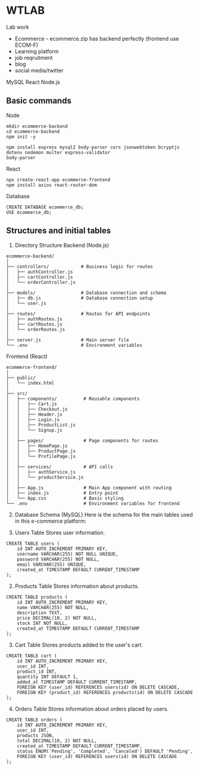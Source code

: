 # WTLAB
Lab work
- Ecommerce - ecommerce.zip has backend perfectly (frontend use ECOM-F)
- Learning platform
- job reqruitment
- blog
- social media/twitter

MySQL
React
Node.js

## Basic commands 

Node 

``` 
mkdir ecommerce-backend
cd ecommerce-backend
npm init -y

npm install express mysql2 body-parser cors jsonwebtoken bcryptjs dotenv nodemon multer express-validator
body-parser
```

React

```
npx create-react-app ecommerce-frontend
npm install axios react-router-dom
```

Database

```
CREATE DATABASE ecommerce_db;
USE ecommerce_db;

```

## Structures and initial tables

1. Directory Structure
Backend (Node.js)
```
ecommerce-backend/
│
├── controllers/            # Business logic for routes
│   ├── authController.js
│   ├── cartController.js
│   └── orderController.js
│
├── models/                 # Database connection and schema
│   ├── db.js               # Database connection setup
│   └── user.js
│
├── routes/                 # Routes for API endpoints
│   ├── authRoutes.js
│   ├── cartRoutes.js
│   └── orderRoutes.js
│
├── server.js               # Main server file
└── .env                    # Environment variables
```

Frontend (React)
```
ecommerce-frontend/
│
├── public/
│   └── index.html
│
├── src/
│   ├── components/          # Reusable components
│   │   ├── Cart.js
│   │   ├── Checkout.js
│   │   ├── Header.js
│   │   ├── Login.js
│   │   ├── ProductList.js
│   │   └── Signup.js
│   │
│   ├── pages/               # Page components for routes
│   │   ├── HomePage.js
│   │   ├── ProductPage.js
│   │   └── ProfilePage.js
│   │
│   ├── services/            # API calls
│   │   ├── authService.js
│   │   └── productService.js
│   │
│   ├── App.js               # Main App component with routing
│   ├── index.js             # Entry point
│   └── App.css              # Basic styling
└── .env                     # Environment variables for frontend
```

2. Database Schema (MySQL)
Here is the schema for the main tables used in this e-commerce platform:

1. Users Table
Stores user information.

```
CREATE TABLE users (
    id INT AUTO_INCREMENT PRIMARY KEY,
    username VARCHAR(255) NOT NULL UNIQUE,
    password VARCHAR(255) NOT NULL,
    email VARCHAR(255) UNIQUE,
    created_at TIMESTAMP DEFAULT CURRENT_TIMESTAMP
);
```

2. Products Table
Stores information about products.

```
CREATE TABLE products (
    id INT AUTO_INCREMENT PRIMARY KEY,
    name VARCHAR(255) NOT NULL,
    description TEXT,
    price DECIMAL(10, 2) NOT NULL,
    stock INT NOT NULL,
    created_at TIMESTAMP DEFAULT CURRENT_TIMESTAMP
);
```

3. Cart Table
Stores products added to the user's cart.

```
CREATE TABLE cart (
    id INT AUTO_INCREMENT PRIMARY KEY,
    user_id INT,
    product_id INT,
    quantity INT DEFAULT 1,
    added_at TIMESTAMP DEFAULT CURRENT_TIMESTAMP,
    FOREIGN KEY (user_id) REFERENCES users(id) ON DELETE CASCADE,
    FOREIGN KEY (product_id) REFERENCES products(id) ON DELETE CASCADE
);
```
4. Orders Table
Stores information about orders placed by users.
```
CREATE TABLE orders (
    id INT AUTO_INCREMENT PRIMARY KEY,
    user_id INT,
    products JSON,
    total DECIMAL(10, 2) NOT NULL,
    created_at TIMESTAMP DEFAULT CURRENT_TIMESTAMP,
    status ENUM('Pending', 'Completed', 'Canceled') DEFAULT 'Pending',
    FOREIGN KEY (user_id) REFERENCES users(id) ON DELETE CASCADE
);
```

